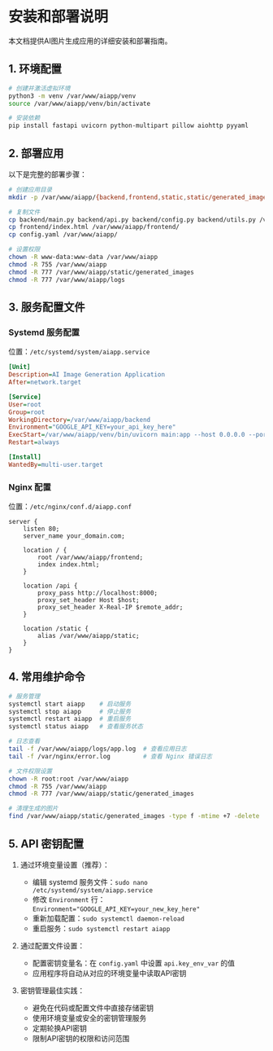 # 安装和部署说明

本文档提供AI图片生成应用的详细安装和部署指南。

## 1. 环境配置

```bash
# 创建并激活虚拟环境
python3 -m venv /var/www/aiapp/venv
source /var/www/aiapp/venv/bin/activate

# 安装依赖
pip install fastapi uvicorn python-multipart pillow aiohttp pyyaml
```

## 2. 部署应用

以下是完整的部署步骤：

```bash
# 创建应用目录
mkdir -p /var/www/aiapp/{backend,frontend,static,static/generated_images,logs,config}

# 复制文件
cp backend/main.py backend/api.py backend/config.py backend/utils.py /var/www/aiapp/backend/
cp frontend/index.html /var/www/aiapp/frontend/
cp config.yaml /var/www/aiapp/

# 设置权限
chown -R www-data:www-data /var/www/aiapp
chmod -R 755 /var/www/aiapp
chmod -R 777 /var/www/aiapp/static/generated_images
chmod -R 777 /var/www/aiapp/logs
```

## 3. 服务配置文件

### Systemd 服务配置
位置：`/etc/systemd/system/aiapp.service`

```ini
[Unit]
Description=AI Image Generation Application
After=network.target

[Service]
User=root
Group=root
WorkingDirectory=/var/www/aiapp/backend
Environment="GOOGLE_API_KEY=your_api_key_here"
ExecStart=/var/www/aiapp/venv/bin/uvicorn main:app --host 0.0.0.0 --port 8000
Restart=always

[Install]
WantedBy=multi-user.target
```

### Nginx 配置
位置：`/etc/nginx/conf.d/aiapp.conf`

```nginx
server {
    listen 80;
    server_name your_domain.com;

    location / {
        root /var/www/aiapp/frontend;
        index index.html;
    }

    location /api {
        proxy_pass http://localhost:8000;
        proxy_set_header Host $host;
        proxy_set_header X-Real-IP $remote_addr;
    }

    location /static {
        alias /var/www/aiapp/static;
    }
}
```

## 4. 常用维护命令

```bash
# 服务管理
systemctl start aiapp    # 启动服务
systemctl stop aiapp     # 停止服务
systemctl restart aiapp  # 重启服务
systemctl status aiapp   # 查看服务状态

# 日志查看
tail -f /var/www/aiapp/logs/app.log  # 查看应用日志
tail -f /var/nginx/error.log         # 查看 Nginx 错误日志

# 文件权限设置
chown -R root:root /var/www/aiapp
chmod -R 755 /var/www/aiapp
chmod -R 777 /var/www/aiapp/static/generated_images

# 清理生成的图片
find /var/www/aiapp/static/generated_images -type f -mtime +7 -delete  # 删除7天前的图片
```

## 5. API 密钥配置

1. 通过环境变量设置（推荐）：
   - 编辑 systemd 服务文件：`sudo nano /etc/systemd/system/aiapp.service`
   - 修改 `Environment` 行：`Environment="GOOGLE_API_KEY=your_new_key_here"`
   - 重新加载配置：`sudo systemctl daemon-reload`
   - 重启服务：`sudo systemctl restart aiapp`

2. 通过配置文件设置：
   - 配置密钥变量名：在 `config.yaml` 中设置 `api.key_env_var` 的值
   - 应用程序将自动从对应的环境变量中读取API密钥

3. 密钥管理最佳实践：
   - 避免在代码或配置文件中直接存储密钥
   - 使用环境变量或安全的密钥管理服务
   - 定期轮换API密钥
   - 限制API密钥的权限和访问范围 